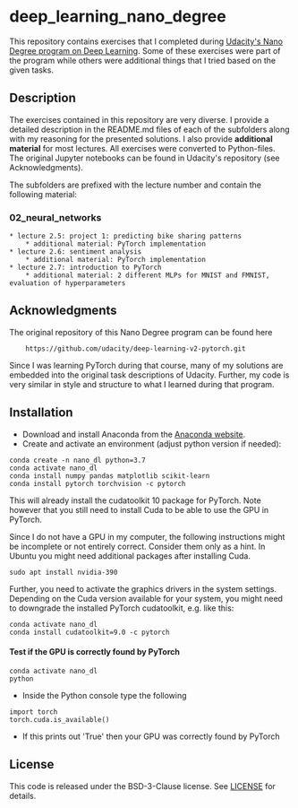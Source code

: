 # deep_learning_nano_degree

This repository contains exercises that I completed during [Udacity's Nano Degree program on Deep Learning](https://www.udacity.com/course/deep-learning-nanodegree--nd101). Some of these exercises were part of the program while others were additional things that I tried based on the given tasks.

## Description

The exercises contained in this repository are very diverse. I provide a detailed description in the README.md files of each of the subfolders along with my reasoning for the presented solutions. I also provide **additional material** for most lectures. All exercises were converted to Python-files. The original Jupyter notebooks can be found in Udacity's repository (see Acknowledgments).

The subfolders are prefixed with the lecture number and contain the following material:

### 02_neural_networks

    * lecture 2.5: project 1: predicting bike sharing patterns
        * additional material: PyTorch implementation
    * lecture 2.6: sentiment analysis
        * additional material: PyTorch implementation
    * lecture 2.7: introduction to PyTorch
        * additional material: 2 different MLPs for MNIST and FMNIST, evaluation of hyperparameters


## Acknowledgments

The original repository of this Nano Degree program can be found here

```
    https://github.com/udacity/deep-learning-v2-pytorch.git
```

Since I was learning PyTorch during that course, many of my solutions are embedded into the original task descriptions of Udacity. Further, my code is very similar in style and structure to what I learned during that program.

## Installation

* Download and install Anaconda from the [Anaconda website](https://www.anaconda.com/distribution/).
* Create and activate an environment (adjust python version if needed):

```
conda create -n nano_dl python=3.7
conda activate nano_dl
conda install numpy pandas matplotlib scikit-learn
conda install pytorch torchvision -c pytorch
```
This will already install the cudatoolkit 10 package for PyTorch. Note however that you still need to install Cuda to be able to use the GPU in PyTorch.

Since I do not have a GPU in my computer, the following instructions might be incomplete or not entirely correct. Consider them only as a hint.
In Ubuntu you might need additional packages after installing Cuda.

```
sudo apt install nvidia-390
```
Further, you need to activate the graphics drivers in the system settings.
Depending on the Cuda version available for your system, you might need to downgrade the installed PyTorch cudatoolkit, e.g. like this:

```
conda activate nano_dl
conda install cudatoolkit=9.0 -c pytorch
```

#### Test if the GPU is correctly found by PyTorch

```
conda activate nano_dl
python
```

* Inside the Python console type the following

```
import torch
torch.cuda.is_available()
```

* If this prints out 'True' then your GPU was correctly found by PyTorch

## License

This code is released under the BSD-3-Clause license. See [LICENSE](LICENSE) for details.
